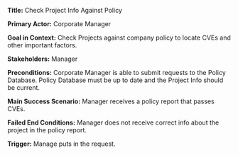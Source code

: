 **Title:** Check Project Info Against Policy

**Primary Actor:** Corporate Manager

**Goal in Context:** Check Projects against company policy to locate CVEs and other important factors.

**Stakeholders:** Manager

**Preconditions:** Corporate Manager is able to submit requests to the Policy Database. Policy Database must be up to date and the Project Info should be current.

**Main Success Scenario:** Manager receives a policy report that passes CVEs.

**Failed End Conditions:** Manager does not receive correct info about the project in the policy report.

**Trigger:** Manage puts in the request.
